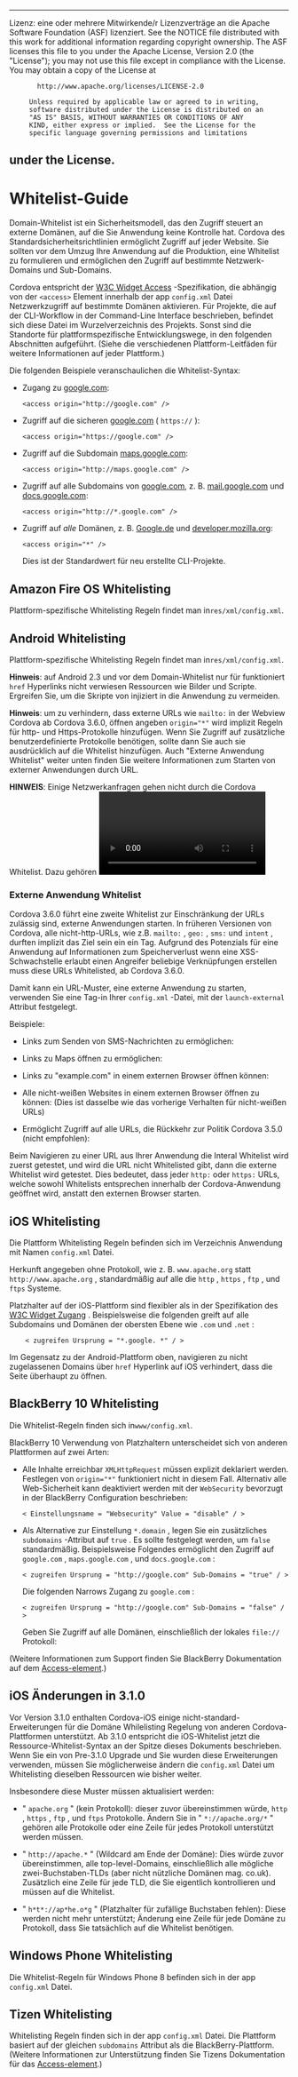 * * *

Lizenz: eine oder mehrere Mitwirkende/r Lizenzverträge an die Apache Software Foundation (ASF) lizenziert. See the NOTICE file distributed with this work for additional information regarding copyright ownership. The ASF licenses this file to you under the Apache License, Version 2.0 (the "License"); you may not use this file except in compliance with the License. You may obtain a copy of the License at

           http://www.apache.org/licenses/LICENSE-2.0
    
         Unless required by applicable law or agreed to in writing,
         software distributed under the License is distributed on an
         "AS IS" BASIS, WITHOUT WARRANTIES OR CONDITIONS OF ANY
         KIND, either express or implied.  See the License for the
         specific language governing permissions and limitations
    

## under the License.

# Whitelist-Guide

Domain-Whitelist ist ein Sicherheitsmodell, das den Zugriff steuert an externe Domänen, auf die Sie Anwendung keine Kontrolle hat. Cordova des Standardsicherheitsrichtlinien ermöglicht Zugriff auf jeder Website. Sie sollten vor dem Umzug Ihre Anwendung auf die Produktion, eine Whitelist zu formulieren und ermöglichen den Zugriff auf bestimmte Netzwerk-Domains und Sub-Domains.

Cordova entspricht der [W3C Widget Access][1] -Spezifikation, die abhängig von der `<access>` Element innerhalb der app `config.xml` Datei Netzwerkzugriff auf bestimmte Domänen aktivieren. Für Projekte, die auf der CLI-Workflow in der Command-Line Interface beschrieben, befindet sich diese Datei im Wurzelverzeichnis des Projekts. Sonst sind die Standorte für plattformspezifische Entwicklungswege, in den folgenden Abschnitten aufgeführt. (Siehe die verschiedenen Plattform-Leitfäden für weitere Informationen auf jeder Plattform.)

 [1]: http://www.w3.org/TR/widgets-access/

Die folgenden Beispiele veranschaulichen die Whitelist-Syntax:

*   Zugang zu [google.com][2]:
    
        <access origin="http://google.com" />
        

*   Zugriff auf die sicheren [google.com][3] ( `https://` ):
    
        <access origin="https://google.com" />
        

*   Zugriff auf die Subdomain [maps.google.com][4]:
    
        <access origin="http://maps.google.com" />
        

*   Zugriff auf alle Subdomains von [google.com][2], z. B. [mail.google.com][5] und [docs.google.com][6]:
    
        <access origin="http://*.google.com" />
        

*   Zugriff auf *alle* Domänen, z. B. [Google.de][2] und [developer.mozilla.org][7]:
    
        <access origin="*" />
        
    
    Dies ist der Standardwert für neu erstellte CLI-Projekte.

 [2]: http://google.com
 [3]: https://google.com
 [4]: http://maps.google.com
 [5]: http://mail.google.com
 [6]: http://docs.google.com
 [7]: http://developer.mozilla.org

## Amazon Fire OS Whitelisting

Plattform-spezifische Whitelisting Regeln findet man in`res/xml/config.xml`.

## Android Whitelisting

Plattform-spezifische Whitelisting Regeln findet man in`res/xml/config.xml`.

**Hinweis**: auf Android 2.3 und vor dem Domain-Whitelist nur für funktioniert `href` Hyperlinks nicht verwiesen Ressourcen wie Bilder und Scripte. Ergreifen Sie, um die Skripte von injiziert in die Anwendung zu vermeiden.

**Hinweis**: um zu verhindern, dass externe URLs wie `mailto:` in der Webview Cordova ab Cordova 3.6.0, öffnen angeben `origin="*"` wird implizit Regeln für http- und Https-Protokolle hinzufügen. Wenn Sie Zugriff auf zusätzliche benutzerdefinierte Protokolle benötigen, sollte dann Sie auch sie ausdrücklich auf die Whitelist hinzufügen. Auch "Externe Anwendung Whitelist" weiter unten finden Sie weitere Informationen zum Starten von externer Anwendungen durch URL.

**HINWEIS**: Einige Netzwerkanfragen gehen nicht durch die Cordova Whitelist. Dazu gehören <video> und <audio> Resouces, WebSocket-Verbindungen (auf Android 4.4 +), und möglicherweise andere nicht-http-Anforderungen. Auf Android 4.4 +, können Sie eine [CSP][8] Header in Ihre HTML-Dokumente Zugriff auf diese Ressourcen einschränken. Unter älteren Versionen von Android kann es nicht möglich, sie zu beschränken sein.

 [8]: https://developer.mozilla.org/en-US/docs/Web/Security/CSP/Introducing_Content_Security_Policy

### Externe Anwendung Whitelist

Cordova 3.6.0 führt eine zweite Whitelist zur Einschränkung der URLs zulässig sind, externe Anwendungen starten. In früheren Versionen von Cordova, alle nicht-http-URLs, wie z.B. `mailto:` , `geo:` , `sms:` und `intent` , durften implizit das Ziel sein ein ein <a>Tag.</a> Aufgrund des Potenzials für eine Anwendung auf Informationen zum Speicherverlust wenn eine XSS-Schwachstelle erlaubt einen Angreifer beliebige Verknüpfungen erstellen muss diese URLs Whitelisted, ab Cordova 3.6.0.

Damit kann ein URL-Muster, eine externe Anwendung zu starten, verwenden Sie eine <access> Tag-in Ihrer `config.xml` -Datei, mit der `launch-external` Attribut festgelegt.

Beispiele:

*   Links zum Senden von SMS-Nachrichten zu ermöglichen:
    
    <access origin="sms:*" launch-external="yes" />

*   Links zu Maps öffnen zu ermöglichen:
    
    <access origin="geo:*" launch-external="yes" />

*   Links zu "example.com" in einem externen Browser öffnen können:
    
    <access origin="http://example.com/*" launch-external="yes" />

*   Alle nicht-weißen Websites in einem externen Browser öffnen zu können: (Dies ist dasselbe wie das vorherige Verhalten für nicht-weißen URLs)
    
    <access origin="http://*" launch-external="yes" /> <access origin="https://*" launch-external="yes" />

*   Ermöglicht Zugriff auf alle URLs, die Rückkehr zur Politik Cordova 3.5.0 (nicht empfohlen):
    
    <access origin="*" launch-external="yes" />

Beim Navigieren zu einer URL aus Ihrer Anwendung die Interal Whitelist wird zuerst getestet, und wird die URL nicht Whitelisted gibt, dann die externe Whitelist wird getestet. Dies bedeutet, dass jeder `http:` oder `https:` URLs, welche sowohl Whitelists entsprechen innerhalb der Cordova-Anwendung geöffnet wird, anstatt den externen Browser starten.

## iOS Whitelisting

Die Plattform Whitelisting Regeln befinden sich im Verzeichnis Anwendung mit Namen `config.xml` Datei.

Herkunft angegeben ohne Protokoll, wie z. B. `www.apache.org` statt `http://www.apache.org` , standardmäßig auf alle die `http` , `https` , `ftp` , und `ftps` Systeme.

Platzhalter auf der iOS-Plattform sind flexibler als in der Spezifikation des [W3C Widget Zugang][1] . Beispielsweise die folgenden greift auf alle Subdomains und Domänen der obersten Ebene wie `.com` und `.net` :

        < zugreifen Ursprung = "*.google. *" / >
    

Im Gegensatz zu der Android-Plattform oben, navigieren zu nicht zugelassenen Domains über `href` Hyperlink auf iOS verhindert, dass die Seite überhaupt zu öffnen.

## BlackBerry 10 Whitelisting

Die Whitelist-Regeln finden sich in`www/config.xml`.

BlackBerry 10 Verwendung von Platzhaltern unterscheidet sich von anderen Plattformen auf zwei Arten:

*   Alle Inhalte erreichbar `XMLHttpRequest` müssen explizit deklariert werden. Festlegen von `origin="*"` funktioniert nicht in diesem Fall. Alternativ alle Web-Sicherheit kann deaktiviert werden mit der `WebSecurity` bevorzugt in der BlackBerry Configuration beschrieben:
    
        < Einstellungsname = "Websecurity" Value = "disable" / >
        

*   Als Alternative zur Einstellung `*.domain` , legen Sie ein zusätzliches `subdomains` -Attribut auf `true` . Es sollte festgelegt werden, um `false` standardmäßig. Beispielsweise Folgendes ermöglicht den Zugriff auf `google.com` , `maps.google.com` , und `docs.google.com` :
    
        < zugreifen Ursprung = "http://google.com" Sub-Domains = "true" / >
        
    
    Die folgenden Narrows Zugang zu `google.com` :
    
        < zugreifen Ursprung = "http://google.com" Sub-Domains = "false" / >
        
    
    Geben Sie Zugriff auf alle Domänen, einschließlich der lokales `file://` Protokoll:
    
    <access origin="*" subdomains="true" />

(Weitere Informationen zum Support finden Sie BlackBerry Dokumentation auf dem [Access-element][9].)

 [9]: https://developer.blackberry.com/html5/documentation/ww_developing/Access_element_834677_11.html

## iOS Änderungen in 3.1.0

Vor Version 3.1.0 enthalten Cordova-iOS einige nicht-standard-Erweiterungen für die Domäne Whilelisting Regelung von anderen Cordova-Plattformen unterstützt. Ab 3.1.0 entspricht die iOS-Whitelist jetzt die Ressource-Whitelist-Syntax an der Spitze dieses Dokuments beschrieben. Wenn Sie ein von Pre-3.1.0 Upgrade und Sie wurden diese Erweiterungen verwenden, müssen Sie möglicherweise ändern die `config.xml` Datei um Whitelisting dieselben Ressourcen wie bisher weiter.

Insbesondere diese Muster müssen aktualisiert werden:

*   " `apache.org` " (kein Protokoll): dieser zuvor übereinstimmen würde, `http` , `https` , `ftp` , und `ftps` Protokolle. Ändern Sie in " `*://apache.org/*` " gehören alle Protokolle oder eine Zeile für jedes Protokoll unterstützt werden müssen.

*   " `http://apache.*` " (Wildcard am Ende der Domäne): Dies würde zuvor übereinstimmen, alle top-level-Domains, einschließlich alle mögliche zwei-Buchstaben-TLDs (aber nicht nützliche Domänen mag. co.uk). Zusätzlich eine Zeile für jede TLD, die Sie eigentlich kontrollieren und müssen auf die Whitelist.

*   " `h*t*://ap*he.o*g` " (Platzhalter für zufällige Buchstaben fehlen): Diese werden nicht mehr unterstützt; Änderung eine Zeile für jede Domäne zu Protokoll, dass Sie tatsächlich auf die Whitelist benötigen.

## Windows Phone Whitelisting

Die Whitelist-Regeln für Windows Phone 8 befinden sich in der app `config.xml` Datei.

## Tizen Whitelisting

Whitelisting Regeln finden sich in der app `config.xml` Datei. Die Plattform basiert auf der gleichen `subdomains` Attribut als die BlackBerry-Plattform. (Weitere Informationen zur Unterstützung finden Sie Tizens Dokumentation für das [Access-element][10].)

 [10]: https://developer.tizen.org/help/index.jsp?topic=%2Forg.tizen.web.appprogramming%2Fhtml%2Fide_sdk_tools%2Fconfig_editor_w3celements.htm